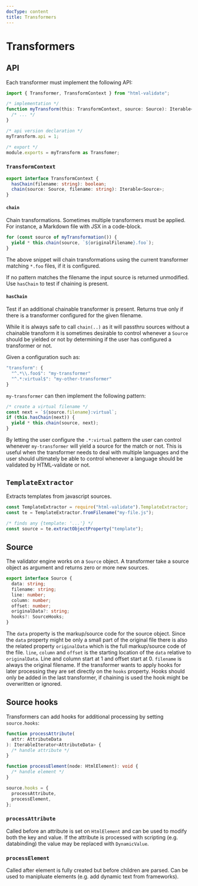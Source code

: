 ```yaml
---
docType: content
title: Transformers
---
```


# Transformers

## API

Each transformer must implement the following API:

```typescript
import { Transformer, TransformContext } from "html-validate";

/* implementation */
function myTransform(this: TransformContext, source: Source): Iterable<Source> {
  /* ... */
}

/* api version declaration */
myTransform.api = 1;

/* export */
module.exports = myTransform as Transfomer;
```

### `TransformContext`

```typescript
export interface TransformContext {
  hasChain(filename: string): boolean;
  chain(source: Source, filename: string): Iterable<Source>;
}
```

#### `chain`

Chain transformations. Sometimes multiple transformers must be applied.
For instance, a Markdown file with JSX in a code-block.

```typescript
for (const source of myTransformation()) {
  yield * this.chain(source, `${originalFilename}.foo`);
}
```

The above snippet will chain transformations using the current transformer matching `*.foo` files, if it is configured.

If no pattern matches the filename the input source is returned unmodified.
Use `hasChain` to test if chaining is present.

#### `hasChain`

Test if an additional chainable transformer is present.
Returns true only if there is a transformer configured for the given filename.

While it is always safe to call `chain(..)` as it will passthru sources without a chainable transform it is sometimes desirable to control whenever a `Source` should be yielded or not by determining if the user has configured a transformer or not.

Given a configuration such as:

```js
"transform": {
  "^.*\\.foo$": "my-transformer"
  "^.*:virtual$": "my-other-transformer"
}
```

`my-transformer` can then implement the following pattern:

```typescript
/* create a virtual filename */
const next = `${source.filename}:virtual`;
if (this.hasChain(next)) {
  yield * this.chain(source, next);
}
```

By letting the user configure the `.*:virtual` pattern the user can control whenever `my-transformer` will yield a source for the match or not.
This is useful when the transformer needs to deal with multiple languages and the user should ultimately be able to control whenever a language should be validated by HTML-validate or not.

## `TemplateExtractor`

Extracts templates from javascript sources.

```typescript
const TemplateExtractor = require("html-validate").TemplateExtractor;
const te = TemplateExtractor.fromFilename("my-file.js");

/* finds any {template: '...'} */
const source = te.extractObjectProperty("template");
```

## Source

The validator engine works on a `Source` object.
A transformer take a source object as argument and returns zero or more new sources.

```typescript
export interface Source {
  data: string;
  filename: string;
  line: number;
  column: number;
  offset: number;
  originalData?: string;
  hooks?: SourceHooks;
}
```

The `data` property is the markup/source code for the source object.
Since the `data` property might be only a small part of the original file there is also the related property `originalData` which is the full markup/source code of the file.
`line`, `column` and `offset` is the starting location of the `data` relative to `originalData`.
Line and column start at 1 and offset start at 0.
`filename` is always the original filename.
If the transformer wants to apply hooks for later processing they are set directly on the `hooks` property.
Hooks should only be added in the last transformer, if chaining is used the hook might be overwritten or ignored.

## Source hooks

Transformers can add hooks for additional processing by setting `source.hooks`:

```typescript
function processAttribute(
  attr: AttributeData
): IterableIterator<AttributeData> {
  /* handle attribute */
}

function processElement(node: HtmlElement): void {
  /* handle element */
}

source.hooks = {
  processAttribute,
  processElement,
};
```

### `processAttribute`

Called before an attribute is set on `HtmlElement` and can be used to modify
both the key and value. If the attribute is processed with scripting
(e.g. databinding) the value may be replaced with `DynamicValue`.

### `processElement`

Called after element is fully created but before children are parsed. Can be
used to manipluate elements (e.g. add dynamic text from frameworks).
